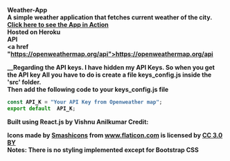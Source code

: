 <b>Weather-App<b><br/>
A simple weather application that fetches current weather of the city.<br/>
<a href="https://blooming-savannah-74648.herokuapp.com/">Click here to see the App in Action </a><br/>
Hosted on Heroku <br/>
<b>API<b><br/>
<a href "https://openweathermap.org/api">https://openweathermap.org/api</a> <br/>

__Regarding the API keys. I have hidden my API Keys. So when you get the API key All you have to do is create a file keys_config.js inside the 'src' folder.<br />Then add the following code to your keys_config.js file <br />
```javascript
const API_K = "Your API Key from Openweather map";
export default  API_K;
```
 
<b>Built using React.js by Vishnu Anilkumar</b>
<b>Credit:</b>
<div>
Icons made by <a href="https://www.flaticon.com/authors/smashicons" title="Smashicons">Smashicons</a> from <a href="https://www.flaticon.com/" title="Flaticon">www.flaticon.com</a> is licensed by
<a href="http://creativecommons.org/licenses/by/3.0/" title="Creative Commons BY 3.0" target= "_blank">CC 3.0 BY</a>
</div>
<b>Notes: There is no styling implemented except for Bootstrap CSS</b>
